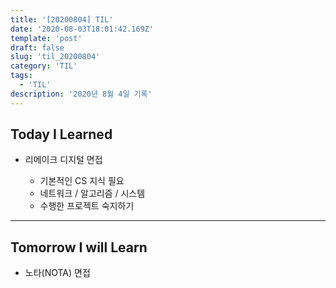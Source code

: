 ```yaml
---
title: '[20200804] TIL'
date: '2020-08-03T18:01:42.169Z'
template: 'post'
draft: false
slug: 'til_20200804'
category: 'TIL'
tags:
  - 'TIL'
description: '2020년 8월 4일 기록'
---
```


## Today I Learned

- 리메이크 디지털 면접

  - 기본적인 CS 지식 필요
  - 네트워크 / 알고리즘 / 시스템
  - 수행한 프로젝트 숙지하기

<hr>

## Tomorrow I will Learn

- 노타(NOTA) 면접
